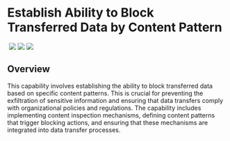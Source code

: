 # Establish Ability to Block Transferred Data by Content Pattern
&nbsp;![](https://img.shields.io/badge/ID-C1122-blue)&nbsp;![](https://img.shields.io/badge/Phase-Preparation_%28P0001%29-blue)&nbsp;![](https://img.shields.io/badge/Category-Network-blue)
## Overview
This capability involves establishing the ability to block transferred data based on specific content patterns. This is crucial for preventing the exfiltration of sensitive information and ensuring that data transfers comply with organizational policies and regulations. The capability includes implementing content inspection mechanisms, defining content patterns that trigger blocking actions, and ensuring that these mechanisms are integrated into data transfer processes.